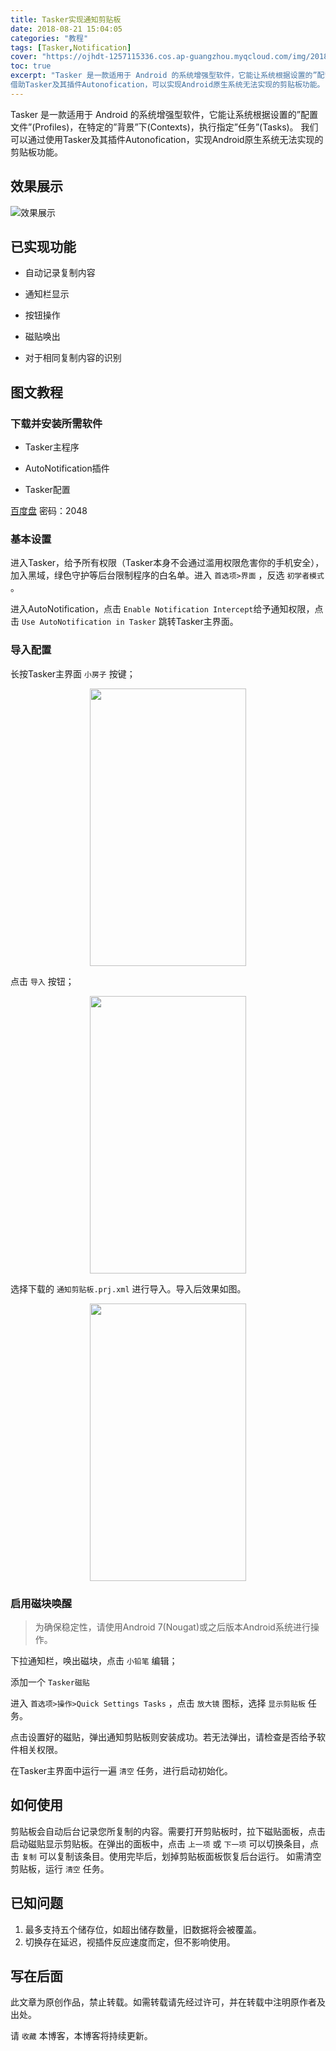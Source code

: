```yaml
---
title: Tasker实现通知剪贴板
date: 2018-08-21 15:04:05
categories: "教程"
tags: [Tasker,Notification]
cover: "https://ojhdt-1257115336.cos.ap-guangzhou.myqcloud.com/img/20180821/0.jpg"
toc: true
excerpt: "Tasker 是一款适用于 Android 的系统增强型软件，它能让系统根据设置的”配置文件”(Profiles)，在特定的”背景”下(Contexts)，执行指定”任务”(Tasks)。<br>
借助Tasker及其插件Autonofication，可以实现Android原生系统无法实现的剪贴板功能。"
---
```

Tasker 是一款适用于 Android 的系统增强型软件，它能让系统根据设置的”配置文件”(Profiles)，在特定的”背景”下(Contexts)，执行指定”任务”(Tasks)。
我们可以通过使用Tasker及其插件Autonofication，实现Android原生系统无法实现的剪贴板功能。

## 效果展示

![效果展示](https://ojhdt-1257115336.cos.ap-guangzhou.myqcloud.com/img/20180821/1.png)

## 已实现功能
- 自动记录复制内容

- 通知栏显示

- 按钮操作

- 磁贴唤出

- 对于相同复制内容的识别


## 图文教程

### 下载并安装所需软件

* Tasker主程序

* AutoNotification插件

* Tasker配置

[百度盘](https://pan.baidu.com/wap/init?surl=c10ZYHa) 密码：2048

### 基本设置
进入Tasker，给予所有权限（Tasker本身不会通过滥用权限危害你的手机安全），加入黑域，绿色守护等后台限制程序的白名单。进入 `首选项>界面` ，反选 `初学者模式` 。

进入AutoNotification，点击 `Enable Notification Intercept`给予通知权限，点击 `Use AutoNotification in Tasker` 跳转Tasker主界面。

### 导入配置

长按Tasker主界面 `小房子` 按键；

<div align=center>
<img src="https://ojhdt-1257115336.cos.ap-guangzhou.myqcloud.com/img/20180821/2.png" width="250" height="444" />
</div>

点击 `导入` 按钮；

<div align=center>
<img src="https://ojhdt-1257115336.cos.ap-guangzhou.myqcloud.com/img/20180821/3.png" width="250" height="444" />
</div>

选择下载的 `通知剪贴板.prj.xml` 进行导入。导入后效果如图。

<div align=center>
<img src="https://ojhdt-1257115336.cos.ap-guangzhou.myqcloud.com/img/20180821/4.png" width="250" height="444" />
</div>


### 启用磁块唤醒
>为确保稳定性，请使用Android 7(Nougat)或之后版本Android系统进行操作。

下拉通知栏，唤出磁块，点击 `小铅笔` 编辑；

添加一个 `Tasker磁贴`

进入 `首选项>操作>Quick Settings Tasks` ，点击 `放大镜` 图标，选择 `显示剪贴板` 任务。

点击设置好的磁贴，弹出通知剪贴板则安装成功。若无法弹出，请检查是否给予软件相关权限。

在Tasker主界面中运行一遍 `清空` 任务，进行启动初始化。

## 如何使用

剪贴板会自动后台记录您所复制的内容。需要打开剪贴板时，拉下磁贴面板，点击启动磁贴显示剪贴板。在弹出的面板中，点击 `上一项` 或 `下一项` 可以切换条目，点击 `复制` 可以复制该条目。使用完毕后，划掉剪贴板面板恢复后台运行。
如需清空剪贴板，运行 `清空` 任务。

## 已知问题
1. 最多支持五个储存位，如超出储存数量，旧数据将会被覆盖。
2. 切换存在延迟，视插件反应速度而定，但不影响使用。

## 写在后面
此文章为原创作品，禁止转载。如需转载请先经过许可，并在转载中注明原作者及出处。

请 `收藏` 本博客，本博客将持续更新。
